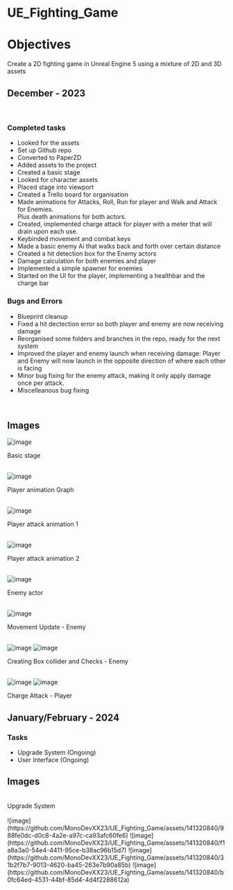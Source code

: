 # UE_Fighting_Game

<h1><strong>Objectives</strong></h1>
<p>Create a 2D fighting game in Unreal Engine 5 using a mixture of 2D and 3D assets</p>

<h2> December - 2023 </h2><br>

<h3> Completed tasks </h3>
<ul>
  <li>Looked for the assets</li>
  <li>Set up Github repo</li>
  <li>Converted to PaperZD</li>
  <li>Added assets to the project</li>
  <li>Created a basic stage</li>
  <li>Looked for character assets</li>
  <li>Placed stage into viewport</li>
  <li> Created a Trello board for organisation</li>
  <li>Made animations for Attacks, Roll, Run for player and Walk and Attack for Enemies. <br>
  Plus death animations for both actors.</li>
  <li>Created, implemented charge attack for player with a meter that will drain upon each use.</li>
  <li>Keybinded movement and combat keys</li>
  <li>Made a basic enemy Ai that walks back and forth over certain distance</li>
  <li>Created a hit detection box for the Enemy actors</li>
  <li>Damage calculation for both enemies and player</li>
  <li>Implemented a simple spawner for enemies</li>
  <li>Started on the UI for the player, implementing a healthbar and the charge bar</li>
</ul>

<h3> Bugs and Errors </h3>
<ul>
  <li>Blueprint cleanup</li>
  <li>Fixed a hit dectection error so both player and enemy are now receiving damage</li>
  <li>Reorganised some folders and branches in the repo, ready for the next system</li>
  <li>Improved the player and enemy launch when receiving damage: Player and Enemy will now launch in the opposite direction of where each other is facing</li>
  <li>Minor bug fixing for the enemy attack, making it only apply damage once per attack.</li>
  <li>Miscelleanous bug fixing</li>
</ul>

<br>

<h2>Images</h2>

![image](https://github.com/MonoDevXX23/UE_Fighting_Game/assets/141320840/8f8de914-5746-417f-a948-08bec53a3936)
<figcaption>Basic stage</figcaption>
<br>

![image](https://github.com/MonoDevXX23/UE_Fighting_Game/assets/141320840/a7d5ccb8-56c8-46ab-b4b5-3c4da9e887cc)
<figcaption>Player animation Graph</figcaption>
<br>

![image](https://github.com/MonoDevXX23/UE_Fighting_Game/assets/141320840/3530776a-af96-489e-8b8e-ab4f1e96bace)<br>
<figcaption>Player attack animation 1</figcaption>
<br>

![image](https://github.com/MonoDevXX23/UE_Fighting_Game/assets/141320840/c3a2c6d5-84f1-4059-8bdd-34a459f7ab24)<br>
<figcaption>Player attack animation 2</figcaption>
<br>

![image](https://github.com/MonoDevXX23/UE_Fighting_Game/assets/141320840/dec00eb2-8245-4414-b595-a5b417587e44)
<figcaption>Enemy actor</figcaption>
<br>

![image](https://github.com/MonoDevXX23/UE_Fighting_Game/assets/141320840/40d3b54a-027a-4752-b4ea-ed3fc2ee15ae)
<figcaption>Movement Update - Enemy</figcaption>
<br>

![image](https://github.com/MonoDevXX23/UE_Fighting_Game/assets/141320840/bec05365-7fe9-4817-9d61-ca2d6116432c)
![image](https://github.com/MonoDevXX23/UE_Fighting_Game/assets/141320840/e6a0960a-1da3-4433-a1c5-a4cd339ae3c3)
<figcaption>Creating Box collider and Checks - Enemy</figcaption>
<br>

![image](https://github.com/MonoDevXX23/UE_Fighting_Game/assets/141320840/6c8e56dc-d626-4b58-a811-67b6e9267c7a)
![image](https://github.com/MonoDevXX23/UE_Fighting_Game/assets/141320840/c3c204b1-4814-4493-9ada-b1e9d7c6ea08)
<figcaption>Charge Attack - Player</figcaption>

<h2>January/February - 2024 </h2>

<h3>Tasks</h3>
<ul>
  <li>Upgrade System (Ongoing)</li>
  <li>User Interface (Ongoing)</li>
</ul>

<h2>Images</h2>
<br>

<figcaption>Upgrade System</figcaption><br>
![image](https://github.com/MonoDevXX23/UE_Fighting_Game/assets/141320840/988fe0dc-d0c8-4a2e-a97c-ca93afc60fe6)
![image](https://github.com/MonoDevXX23/UE_Fighting_Game/assets/141320840/f1a8a3a0-54e4-4411-95ce-b38ac96b15d7)
![image](https://github.com/MonoDevXX23/UE_Fighting_Game/assets/141320840/31b2f7b7-9013-4620-ba45-263e7b90a85b)
![image](https://github.com/MonoDevXX23/UE_Fighting_Game/assets/141320840/b0fc64ed-4531-44bf-85d4-4d4f2288612a)
